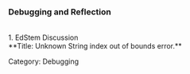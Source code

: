 ### Debugging and Reflection
<br/>
1. EdStem Discussion
<br/>
**Title: Unknown String index out of bounds error.**

Category: Debugging
